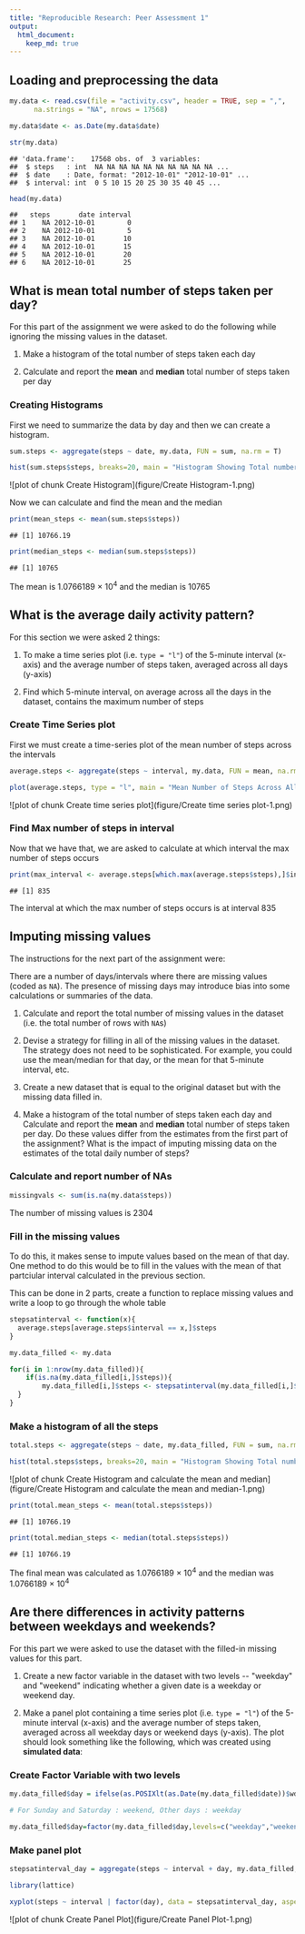 ```yaml
---
title: "Reproducible Research: Peer Assessment 1"
output: 
  html_document:
    keep_md: true
---
```


## Loading and preprocessing the data

```r
my.data <- read.csv(file = "activity.csv", header = TRUE, sep = ",",
      na.strings = "NA", nrows = 17568)

my.data$date <- as.Date(my.data$date)

str(my.data)
```

```
## 'data.frame':	17568 obs. of  3 variables:
##  $ steps   : int  NA NA NA NA NA NA NA NA NA NA ...
##  $ date    : Date, format: "2012-10-01" "2012-10-01" ...
##  $ interval: int  0 5 10 15 20 25 30 35 40 45 ...
```

```r
head(my.data)
```

```
##   steps       date interval
## 1    NA 2012-10-01        0
## 2    NA 2012-10-01        5
## 3    NA 2012-10-01       10
## 4    NA 2012-10-01       15
## 5    NA 2012-10-01       20
## 6    NA 2012-10-01       25
```

## What is mean total number of steps taken per day?

For this part of the assignment we were asked to do the following while ignoring the missing values in the dataset.

1. Make a histogram of the total number of steps taken each day

2. Calculate and report the **mean** and **median** total number of steps taken per day

### Creating Histograms

First we need to summarize the data by day and then we can create a histogram.


```r
sum.steps <- aggregate(steps ~ date, my.data, FUN = sum, na.rm = T)

hist(sum.steps$steps, breaks=20, main = "Histogram Showing Total number of steps per day - no NAs", xlab = "Total Number of Steps", col = "salmon")
```

![plot of chunk Create Histogram](figure/Create Histogram-1.png) 

Now we can calculate and find the mean and the median


```r
print(mean_steps <- mean(sum.steps$steps))
```

```
## [1] 10766.19
```

```r
print(median_steps <- median(sum.steps$steps))
```

```
## [1] 10765
```

The mean is 1.0766189 &times; 10<sup>4</sup> and the median is 10765

## What is the average daily activity pattern?

For this section we were asked 2 things:

1. To make a time series plot (i.e. `type = "l"`) of the 5-minute interval (x-axis) and the average number of steps taken, averaged across all days (y-axis)

2. Find which 5-minute interval, on average across all the days in the dataset, contains the maximum number of steps

### Create Time Series plot

First we must create a time-series plot of the mean number of steps across the intervals


```r
average.steps <- aggregate(steps ~ interval, my.data, FUN = mean, na.rm = T)

plot(average.steps, type = "l", main = "Mean Number of Steps Across All Intervals")
```

![plot of chunk Create time series plot](figure/Create time series plot-1.png) 

### Find Max number of steps in interval

Now that we have that, we are asked to calculate at which interval the max number of steps occurs


```r
print(max_interval <- average.steps[which.max(average.steps$steps),]$interval)
```

```
## [1] 835
```

The interval at which the max number of steps occurs is at interval 835

## Imputing missing values

The instructions for the next part of the assignment were:

There are a number of days/intervals where there are missing
values (coded as `NA`). The presence of missing days may introduce
bias into some calculations or summaries of the data.

1. Calculate and report the total number of missing values in the dataset (i.e. the total number of rows with `NA`s)

2. Devise a strategy for filling in all of the missing values in the dataset. The strategy does not need to be sophisticated. For example, you could use the mean/median for that day, or the mean for that 5-minute interval, etc.

3. Create a new dataset that is equal to the original dataset but with the missing data filled in.

4. Make a histogram of the total number of steps taken each day and Calculate and report the **mean** and **median** total number of steps taken per day. Do these values differ from the estimates from the first part of the assignment? What is the impact of imputing missing data on the estimates of the total daily number of steps?

### Calculate and report number of NAs


```r
missingvals <- sum(is.na(my.data$steps))
```

The number of missing values is 2304

### Fill in the missing values

To do this, it makes sense to impute values based on the mean of that day. One method to do this would be to fill in the values with the mean of that partciular interval calculated in the previous section.

This can be done in 2 parts, create a function to replace missing values and write a loop to go through the whole table


```r
stepsatinterval <- function(x){
  average.steps[average.steps$interval == x,]$steps
}

my.data_filled <- my.data

for(i in 1:nrow(my.data_filled)){
    if(is.na(my.data_filled[i,]$steps)){
        my.data_filled[i,]$steps <- stepsatinterval(my.data_filled[i,]$interval)
  }
}
```

### Make a histogram of all the steps


```r
total.steps <- aggregate(steps ~ date, my.data_filled, FUN = sum, na.rm = T)

hist(total.steps$steps, breaks=20, main = "Histogram Showing Total number of steps per day", xlab = "Total Number of Steps", col = "salmon")
```

![plot of chunk Create Histogram and calculate the mean and median](figure/Create Histogram and calculate the mean and median-1.png) 

```r
print(total.mean_steps <- mean(total.steps$steps))
```

```
## [1] 10766.19
```

```r
print(total.median_steps <- median(total.steps$steps))
```

```
## [1] 10766.19
```

The final mean was calculated as 1.0766189 &times; 10<sup>4</sup> and the median was 1.0766189 &times; 10<sup>4</sup>

## Are there differences in activity patterns between weekdays and weekends?

For this part we were asked to use the dataset with the filled-in missing values for this part.

1. Create a new factor variable in the dataset with two levels -- "weekday" and "weekend" indicating whether a given date is a weekday or weekend day.

1. Make a panel plot containing a time series plot (i.e. `type = "l"`) of the 5-minute interval (x-axis) and the average number of steps taken, averaged across all weekday days or weekend days (y-axis). The plot should look something like the following, which was created using **simulated data**:

### Create Factor Variable with two levels


```r
my.data_filled$day = ifelse(as.POSIXlt(as.Date(my.data_filled$date))$wday%%6==0,"weekend","weekday")

# For Sunday and Saturday : weekend, Other days : weekday 

my.data_filled$day=factor(my.data_filled$day,levels=c("weekday","weekend"))
```

### Make panel plot


```r
stepsatinterval_day = aggregate(steps ~ interval + day, my.data_filled, mean)

library(lattice)

xyplot(steps ~ interval | factor(day), data = stepsatinterval_day, aspect=1/2, type="l")
```

![plot of chunk Create Panel Plot](figure/Create Panel Plot-1.png) 
